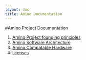 ```yaml
---
layout: doc
title: Amino Documentation
---
```


#Amino Project Documentation

1. [Amino Project founding principles](principles.html)
2. [Amino Software Architecture](overview.html)
3. [Amino Compatable Hardware](hardware/index.html)
4. [licenses](licenses.html)
